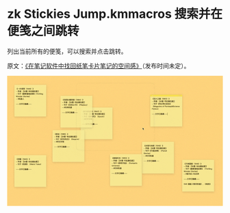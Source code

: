 # zk Stickies Jump.kmmacros 搜索并在便笺之间跳转

列出当前所有的便笺，可以搜索并点击跳转。

原文：[《在笔记软件中找回纸笔卡片笔记的空间感》](https://utgd.net/)（发布时间未定）。

![title](img.gif)